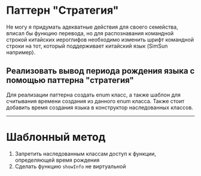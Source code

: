 # Паттерн "Стратегия"

Не могу я придумать адекватные действия для своего семейства, вписал бы функцию перевода, но для распознавания командной строкой китайских иероглифов необходимо изменить шрифт командной строки на тот, который поддерживает китайский язык (SimSun например).

## Реализовать вывод периода рождения языка с помощью паттерна "стратегия"
Для реализации паттерна создать enum класс, а также шаблон для считывания времени создания из данного enum класса.
Также стоит добавить время создания языка в конструктор наследованных классов.

-------------------------------------------------------------------------
# Шаблонный метод

1. Запретить наследованным классам доступ к функции, определяющей время рождения
2. Сделать функцию ``showInfo`` не виртуальной
